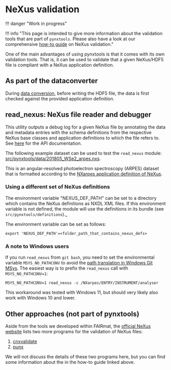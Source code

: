 # NeXus validation
!!! danger "Work in progress"

!!! info "This page is intended to give more information about the validation tools that are part of `pynxtools`. Please also have a look at our comprehensive [how-to guide](../learn/nexus-validation.md) on NeXus validation."

One of the main advantages of using pynxtools is that it comes with its own validation tools. That is, it can be used to validate that a given NeXus/HDF5 file is compliant with a NeXus application definition.

## As part of the dataconverter
During [data conversion](./dataconverter-and-readers.md), before writing the HDF5 file, the data is first checked against the provided application definition.

<!--## verify-nexus: Testing existing NeXus/HDF5 files
This CLI tool can be used to validate _existing_ HDF5 files that claim to be NeXus-compliant. See [here](reference/cli-api.md#verify-nexus) for the API documentation.-->

## read_nexus: NeXus file reader and debugger

This utility outputs a debug log for a given NeXus file by annotating the data and metadata entries with the schema definitions from the respective NeXus base classes and application definitions to which the file refers to. See [here](../reference/cli-api.md#read_nexus) for the API documentation.

The following example dataset can be used to test the `read_nexus` module: [src/pynxtools/data/201805_WSe2_arpes.nxs](https://github.com/FAIRmat-NFDI/pynxtools/blob/master/src/pynxtools/data/201805_WSe2_arpes.nxs).

This is an angular-resolved photoelectron spectroscopy (ARPES) dataset that is formatted according to
the [NXarpes application definition of NeXus](https://manual.nexusformat.org/classes/applications/NXarpes.html#nxarpes).

### Using a different set of NeXus definitions
The environment variable "NEXUS_DEF_PATH" can be set to a directory which contains the NeXus definitions as NXDL XML files. If this environment variable is not defined, the module will use the definitions in its bundle (see `src/pynxtools/definitions`)._

The environment variable can be set as follows:
```
export 'NEXUS_DEF_PATH'=<folder_path_that_contains_nexus_defs>
```

### A note to Windows users
If you run `read_nexus` from `git bash`, you need to set the environmental variable
`MSYS_NO_PATHCONV` to avoid the [path translation in Windows Git MSys](https://stackoverflow.com/questions/7250130/how-to-stop-mingw-and-msys-from-mangling-path-names-given-at-the-command-line#34386471).
The easiest way is to prefix the `read_nexus` call with `MSYS_NO_PATHCONV=1`:

```
MSYS_NO_PATHCONV=1 read_nexus -c /NXarpes/ENTRY/INSTRUMENT/analyser
```

This workaround was tested with Windows 11, but should very likely also work with Windows 10 and lower.

## Other approaches (not part of pynxtools)
Aside from the tools we developed within FAIRmat, the [official NeXus website](https://manual.nexusformat.org/validation.htm) lists two more programs for the validation of NeXus files:

1. [cnxvalidate](<https://github.com/nexusformat/cnxvalidate>)
2. [punx](<https://github.com/prjemian/punx>)

We will not discuss the details of these two programs here, but you can find some information about the in the how-to guide linked above.